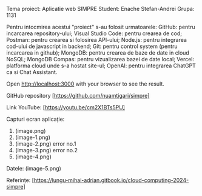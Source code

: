 Tema proiect: Aplicatie web
SIMPRE Student: Enache Stefan-Andrei 
Grupa: 1131

Pentru intocmirea acestui "proiect" s-au folosit urmatoarele:
GitHub: pentru incarcarea repository-ului;
Visual Studio Code: pentru crearea de cod;
Postman: pentru crearea si folosirea API-ului;
Node.js: pentru integrarea cod-ului de javascript in backend;
Git: pentru control system (pentru incarcarea in github);
MongoDB: pentru crearea de baze de date in cloud NoSQL;
MongoDB Compas: pentru vizualizarea bazei de date local;
Vercel: platforma cloud unde s-a hostat site-ul;
OpenAI: pentru integrarea ChatGPT ca si Chat Assistant.

Open [http://localhost:3000](http://localhost:3000) with your browser to see the result.

GitHub repository [https://github.com/nuamtigari/simpre]

Link YouTube: [https://youtu.be/cm2X1BTs5PU]

Capturi ecran aplicație:
1) (image.png)
2) (image-1.png)
3) (image-2.png) error no.1 
4) (image-3.png) error no.2
5) (image-4.png) 

Datele: (image-5.png)

Referințe: [https://lungu-mihai-adrian.gitbook.io/cloud-computing-2024-simpre]
